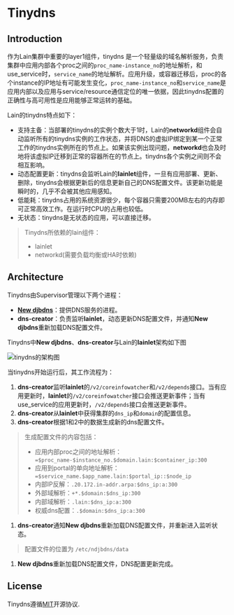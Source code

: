 # Tinydns

## Introduction
作为Lain集群中重要的layer1组件，tinydns 是一个轻量级的域名解析服务，负责集群中应用内部各个proc之间的`proc_name-instance_no`的地址解析，和use_service时，`service_name`的地址解析。应用升级，或容器迁移后，proc的各个instance的IP地址有可能发生变化，`proc_name-instance_no`和`service_name`是应用内部以及应用与service/resource通信定位的唯一依据，因此tinydns配置的正确性与高可用性是应用能够正常运转的基础。

Lain的tinydns特点如下：
- 支持主备：当部署的tinydns的实例个数大于1时，Lain的**networkd**组件会自动监听所有的tinydns实例的工作状态，并将DNS的虚拟IP绑定到某一个正常工作的tinydns实例所在的节点上。如果该实例出现问题，**networkd**也会及时地将该虚拟IP迁移到正常的容器所在的节点上。tinydns各个实例之间则不会相互影响。
- 动态配置更新：tinydns会监听Lain的**lainlet**组件，一旦有应用部署、更新、删除，tinydns会根据更新后的信息更新自己的DNS配置文件。该更新功能是瞬时的，几乎不会被其他应用感知。
- 低能耗：tinydns占用的系统资源很少，每个容器只需要200MB左右的内存即可正常高效工作。在运行时CPU的占用也较低。
- 无状态：tinydns是无状态的应用，可以直接迁移。

> Tinydns所依赖的lain组件：
> - lainlet
> - networkd(需要负载均衡或HA时依赖)

## Architecture
Tinydns由Supervisor管理以下两个进程：
- [**New djbdns**](http://pjp.dgplug.org/ndjbdns/)：提供DNS服务的进程。
- **dns-creator**：负责监听**lainlet**，动态更新DNS配置文件，并通知**New djbdns**重新加载DNS配置文件。

Tinydns中**New djbdns**、**dns-creator**与Lain的**lainlet**架构如下图

![tinydns的架构图](https://github.com/laincloud/tinydns/blob/master/tinydns.png)

当tinydns开始运行后，其工作流程为：
1.  **dns-creator**监听**lainlet**的`/v2/coreinfowatcher`和`/v2/depends`接口。当有应用更新时，**lainlet**的`/v2/coreinfowatcher`接口会推送更新事件；当有use_service的应用更新时，`/v2/depends`接口会推送更新事件。
1.  **dns-creator**从**lainlet**中获得集群的`dns_ip`和`domain`的配置信息。
1.  **dns-creator**根据1和2中的数据生成新的dns配置文件。
> 生成配置文件的内容包括：
> - 应用内部proc之间的地址解析：`=$proc_name-$instance_no.$domain.lain:$container_ip:300`
> - 应用到portal的单向地址解析：`=$service_name.$app_name.lain:$portal_ip::$node_ip`
> - 内部IP反解：`.20.172.in-addr.arpa:$dns_ip:a:300`
> - 外部域解析：`+*.$domain:$dns_ip:300`
> - 内部域解析：`.lain:$dns_ip:a:300`
> - 权威dns配置：`.$domain:$dns_ip:a:300`

1.  **dns-creator**通知**New djbdns**重新加载DNS配置文件，并重新进入监听状态。
> 配置文件的位置为 `/etc/ndjbdns/data`
1. **New djbdns**重新加载DNS配置文件，DNS配置更新完成。

## License
Tinydns遵循[MIT](https://github.com/laincloud/tinydns/blob/master/LICENSE)开源协议.
